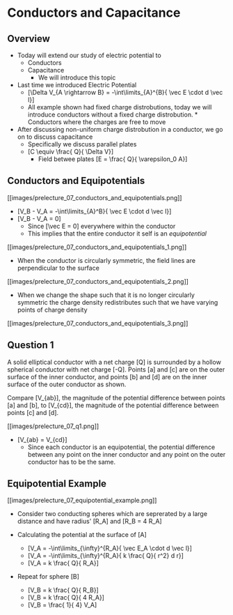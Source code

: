 # Conductors and Capacitance

## Overview

* Today will extend our study of electric potential to
  * Conductors
  * Capacitance
      * We will introduce this topic
* Last time we introduced Electric Potential
  * \[\Delta V_{A \rightarrow B} = -\int\limits_{A}^{B}{ \vec E \cdot d \vec l}\]
  * All example shown had fixed charge distrobutions, today we will 
    introduce conductors without a fixed charge distrobution.
        * Conductors where the charges are free to move
* After discussing non-uniform charge distrobution in a conductor, we go on to discuss capacitance
  * Specifically we discuss parallel plates 
  * \[C \equiv \frac{ Q}{ \Delta V}\]
    * Field betwee plates \[E = \frac{ Q}{ \varepsilon_0 A}\]

## Conductors and Equipotentials
[[images/prelecture_07_conductors_and_equipotentials.png]]

* \[V_B - V_A = -\int\limits_{A}^B}{ \vec E \cdot d \vec l}\]
* \[V_B - V_A = 0\]
  * Since \[\vec E = 0\] everywhere within the conductor
  * This implies that the entire conductor it self is an _equipotential_

[[images/prelecture_07_conductors_and_equipotentials_1.png]]
* When the conductor is circularly symmetric, the field lines are perpendicular to the surface

[[images/prelecture_07_conductors_and_equipotentials_2.png]]
* When we change the shape such that it is no longer circularly symmetric the charge
density redistributes such that we have varying points of charge density

[[images/prelecture_07_conductors_and_equipotentials_3.png]]

## Question 1

A solid elliptical conductor with a net charge \[Q\] is surrounded by 
a hollow spherical conductor with net charge \[-Q\]. Points \[a\] and \[c\] 
are on the outer surface of the inner conductor, and points \[b\] and \[d\] 
are on the inner surface of the outer conductor as shown.

Compare \[V_{ab}\], the magnitude of the potential difference between 
points \[a\] and \[b\], to \[V_{cd}\], the magnitude of the potential 
difference between points \[c\] and \[d\].

[[images/prelecture_07_q1.png]]

* \[V_{ab} = V_{cd}\]
  * Since each conductor is an equipotential, the potential difference 
    between any point on the inner conductor and any point on the outer 
    conductor has to be the same.

## Equipotential Example
[[images/prelecture_07_equipotential_example.png]]
* Consider two conducting spheres which are seprerated by a large distance
  and have radius' \[R_A\] and \[R_B = 4 R_A\] 

* Calculating the potential at the surface of \[A\]
  * \[V_A = -\int\limits_{\infty}^{R_A}{ \vec E_A \cdot d \vec l}\]
  * \[V_A = -\int\limits_{\infty}^{R_A}{ k \frac{ Q}{ r^2} d r}\]
  * \[V_A = k \frac{ Q}{ R_A}\]
* Repeat for sphere \[B\]
  * \[V_B = k \frac{ Q}{ R_B}\]
  * \[V_B = k \frac{ Q}{ 4 R_A}\]
  * \[V_B = \frac{ 1}{ 4} V_A\]